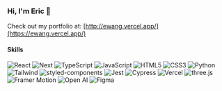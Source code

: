 ### Hi, I'm Eric 🖖

Check out my portfolio at: [http://ewang.vercel.app/](https://ewang.vercel.app/)

#### Skills 
<p>
  <img alt="React" src="https://shields.io/badge/react-black?logo=react&style=for-the-badge&logoColor=white""/>
  <img alt="Next"src="https://img.shields.io/badge/next.js-000000?style=for-the-badge&logo=nextdotjs&logoColor=white"/>
  <img alt="TypeScript" src="https://img.shields.io/badge/typescript%20-black.svg?&style=for-the-badge&logo=typescript&logoColor=white" />
  <img alt="JavaScript" src="https://img.shields.io/badge/javascript%20-black.svg?&style=for-the-badge&logo=javascript&logoColor=white"/>
  <img alt="HTML5" src="https://img.shields.io/badge/HTML5%20-black.svg?&style=for-the-badge&logo=HTML5&logoColor=white"/>
  <img alt="CSS3" src="https://img.shields.io/badge/CSS3%20-black.svg?&style=for-the-badge&logo=CSS3&logoColor=white"/>
  <img alt="Python" src="https://img.shields.io/badge/python%20-black.svg?&style=for-the-badge&logo=python&logoColor=white"/>
  <img alt="Tailwind" src="https://img.shields.io/badge/Tailwind CSS%20-black.svg?&style=for-the-badge&logo=TailwindCSS&logoColor=white"/>
  <img alt="styled-components" src="https://img.shields.io/badge/styled components%20-black.svg?&style=for-the-badge&logo=styled-components&logoColor=white"/>
  <img alt="Jest" src="https://img.shields.io/badge/Jest-black?style=for-the-badge&logo=jest&logoColor=white"/>
  <img alt="Cypress" src="https://img.shields.io/badge/cypress-black?style=for-the-badge&logo=cypress&logoColor=white"/>
  <img alt="Vercel" src="https://img.shields.io/badge/Vercel-000000?style=for-the-badge&logo=vercel&logoColor=white"/>
  <img alt="three.js" src="https://img.shields.io/badge/Three.js-000000?style=for-the-badge&logo=three.js&logoColor=white"/>
  <img alt="Framer Motion" src="https://img.shields.io/badge/-Framer Motion-black?logo=framer&logoColor=BFECCE&style=for-the-badge&logoColor=white"/>
  <img alt="Open AI" src="https://img.shields.io/badge/Open AI%20-black.svg?&style=for-the-badge&logo=OpenAI&logoColor=white"/>
  <img alt="Figma" src="https://img.shields.io/badge/Figma-black?style=for-the-badge&logo=figma&logoColor=white"/>
  
  
</p>

<!--
**ewang0/ewang0** is a ✨ _special_ ✨ repository because its `README.md` (this file) appears on your GitHub profile.

Here are some ideas to get you started:

- 🔭 I’m currently working on ...
- 🌱 I’m currently learning ...
- 👯 I’m looking to collaborate on ...
- 🤔 I’m looking for help with ...
- 💬 Ask me about ...
- 📫 How to reach me: ...
- 😄 Pronouns: ...
- ⚡ Fun fact: ...
-->
